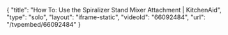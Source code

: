 {
    "title": "How To: Use the Spiralizer Stand Mixer Attachment | KitchenAid",
    "type": "solo",
    "layout": "iframe-static",
    "videoId": "66092484",
    "url": "\/tvpembed\/66092484"
}